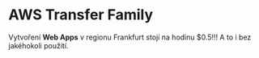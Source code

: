 # AWS Transfer Family
Vytvoření **Web Apps** v regionu Frankfurt stojí na hodinu $0.5!!! A to i bez jakéhokoli použití.
